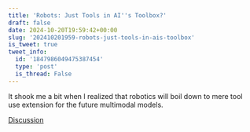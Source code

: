 ```yaml
---
title: 'Robots: Just Tools in AI''s Toolbox?'
draft: false
date: 2024-10-20T19:59:42+00:00
slug: '202410201959-robots-just-tools-in-ais-toolbox'
is_tweet: true
tweet_info:
  id: '1847986049475387454'
  type: 'post'
  is_thread: False
---
```




It shook me a bit when I realized that robotics will boil down to mere tool use extension for the future multimodal models.

[Discussion](https://x.com/sytelus/status/1847986049475387454)
